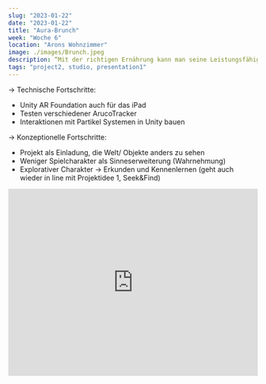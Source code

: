 ```yaml
---
slug: "2023-01-22"
date: "2023-01-22"
title: "Aura-Brunch"
week: "Woche 6"
location: "Arons Wohnzimmer"
image: ./images/Brunch.jpeg
description: “Mit der richtigen Ernährung kann man seine Leistungsfähigkeit bedeutend verbessern.”
tags: "project2, studio, presentation1"
---
```

→ Technische Fortschritte:
- Unity AR Foundation auch für das iPad
- Testen verschiedener ArucoTracker
- Interaktionen mit Partikel Systemen in Unity bauen

→ Konzeptionelle Fortschritte:
- Projekt als Einladung, die Welt/ Objekte anders zu sehen
- Weniger Spielcharakter als Sinneserweiterung (Wahrnehmung)
- Explorativer Charakter → Erkunden und Kennenlernen (geht auch wieder in line mit Projektidee 1, Seek&Find)

<div style="position: relative; padding-bottom: 75%; padding-top: 0; height: 0; overflow: hidden;">
  <iframe style="position: absolute; top: 0; left: 0;" width="100%" height="100%" src="https://drive.google.com/file/d/1fdUzBSlxox-xBh2fRGGHcqSTs516rdYG/preview" frameborder="0" allow="accelerometer; autoplay; clipboard-write; encrypted-media; gyroscope; picture-in-picture" allowfullscreen></iframe>
</div>
